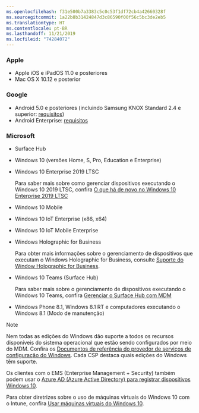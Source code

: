 ```yaml
---
ms.openlocfilehash: f31e500b7a3383c5c0c53f1df72cb4a42660328f
ms.sourcegitcommit: 1a22b8b31424847d3c86590f00f56c5bc3de2eb5
ms.translationtype: HT
ms.contentlocale: pt-BR
ms.lasthandoff: 11/21/2019
ms.locfileid: "74284072"
---
```



### <a name="apple"></a>Apple
- Apple iOS e iPadOS 11.0 e posteriores
- Mac OS X 10.12 e posterior

### <a name="google"></a>Google
- Android 5.0 e posteriores (incluindo Samsung KNOX Standard 2.4 e superior: [requisitos](https://www.samsungknox.com/en/knox-platform/supported-devices/2.4+))
- Android Enterprise: [requisitos](https://support.google.com/work/android/topic/9428066)

### <a name="microsoft"></a>Microsoft

- Surface Hub
- Windows 10 (versões Home, S, Pro, Education e Enterprise)
- Windows 10 Enterprise 2019 LTSC

  Para saber mais sobre como gerenciar dispositivos executando o Windows 10 2019 LTSC, confira [O que há de novo no Windows 10 Enterprise 2019 LTSC](https://docs.microsoft.com/windows/whats-new/ltsc/whats-new-windows-10-2019)
  
- Windows 10 Mobile
- Windows 10 IoT Enterprise (x86, x64)
- Windows 10 IoT Mobile Enterprise
- Windows Holographic for Business

  Para obter mais informações sobre o gerenciamento de dispositivos que executam o Windows Holographic for Business, consulte [Suporte do Window Holographic for Business](../fundamentals/windows-holographic-for-business.md).

- Windows 10 Teams (Surface Hub)

   Para saber mais sobre o gerenciamento de dispositivos executando o Windows 10 Teams, confira [Gerenciar o Surface Hub com MDM](https://docs.microsoft.com/surface-hub/manage-settings-with-mdm-for-surface-hub)
- Windows Phone 8.1, Windows 8.1 RT e computadores executando o Windows 8.1 (Modo de manutenção)

> [!NOTE]
> Nem todas as edições do Windows dão suporte a todos os recursos disponíveis do sistema operacional que estão sendo configurados por meio do MDM. Confira os [Documentos de referência do provedor de serviços de configuração do Windows](https://docs.microsoft.com/windows/configuration/provisioning-packages/how-it-pros-can-use-configuration-service-providers). Cada CSP destaca quais edições do Windows têm suporte.

Os clientes com o EMS (Enterprise Management + Security) também podem usar o [Azure AD (Azure Active Directory) para registrar dispositivos Windows 10](/intune/windows-enroll).

Para obter diretrizes sobre o uso de máquinas virtuais do Windows 10 com o Intune, confira [Usar máquinas virtuais do Windows 10](../fundamentals/windows-10-virtual-machines.md).


